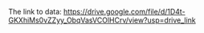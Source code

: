 The link to data:
https://drive.google.com/file/d/1D4t-GKXhiMs0vZZyy_ObqVasVCOlHCrv/view?usp=drive_link

